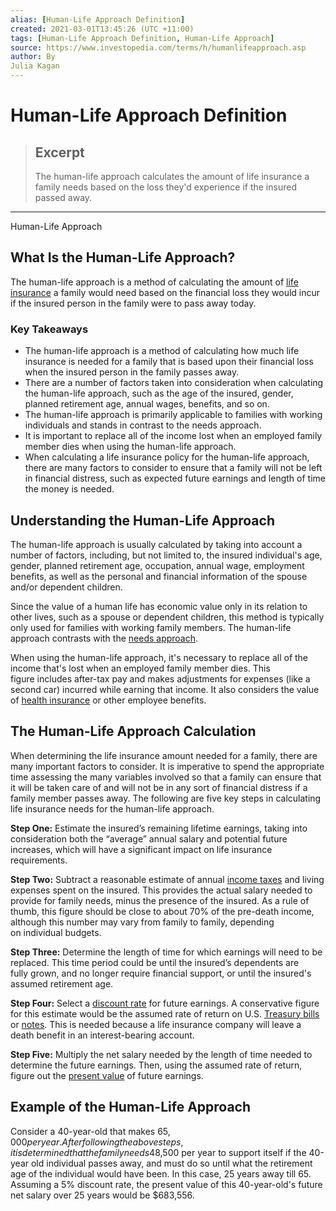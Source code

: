 ```yaml
---
alias: [Human-Life Approach Definition]
created: 2021-03-01T13:45:26 (UTC +11:00)
tags: [Human-Life Approach Definition, Human-Life Approach]
source: https://www.investopedia.com/terms/h/humanlifeapproach.asp
author: By
Julia Kagan
---
```


# Human-Life Approach Definition

> ## Excerpt
> The human-life approach calculates the amount of life insurance a family needs based on the loss they'd experience if the insured passed away.

---

Human-Life Approach
## What Is the Human-Life Approach?

The human-life approach is a method of calculating the amount of [life insurance](https://www.investopedia.com/terms/l/lifeinsurance.asp) a family would need based on the financial loss they would incur if the insured person in the family were to pass away today.

### Key Takeaways

-   The human-life approach is a method of calculating how much life insurance is needed for a family that is based upon their financial loss when the insured person in the family passes away.
-   There are a number of factors taken into consideration when calculating the human-life approach, such as the age of the insured, gender, planned retirement age, annual wages, benefits, and so on.
-   The human-life approach is primarily applicable to families with working individuals and stands in contrast to the needs approach.
-   It is important to replace all of the income lost when an employed family member dies when using the human-life approach.
-   When calculating a life insurance policy for the human-life approach, there are many factors to consider to ensure that a family will not be left in financial distress, such as expected future earnings and length of time the money is needed.

## Understanding the Human-Life Approach

The human-life approach is usually calculated by taking into account a number of factors, including, but not limited to, the insured individual's age, gender, planned retirement age, occupation, annual wage, employment benefits, as well as the personal and financial information of the spouse and/or dependent children.

Since the value of a human life has economic value only in its relation to other lives, such as a spouse or dependent children, this method is typically only used for families with working family members. The human-life approach contrasts with the [needs approach](https://www.investopedia.com/terms/n/needsapproach.asp).

When using the human-life approach, it's necessary to replace all of the income that's lost when an employed family member dies. This figure includes after-tax pay and makes adjustments for expenses (like a second car) incurred while earning that income. It also considers the value of [health insurance](https://www.investopedia.com/terms/h/healthinsurance.asp) or other employee benefits.

## The Human-Life Approach Calculation

When determining the life insurance amount needed for a family, there are many important factors to consider. It is imperative to spend the appropriate time assessing the many variables involved so that a family can ensure that it will be taken care of and will not be in any sort of financial distress if a family member passes away. The following are five key steps in calculating life insurance needs for the human-life approach.

**Step One:** Estimate the insured’s remaining lifetime earnings, taking into consideration both the “average” annual salary and potential future increases, which will have a significant impact on life insurance requirements.

**Step Two:** Subtract a reasonable estimate of annual [income taxes](https://www.investopedia.com/terms/i/incometax.asp) and living expenses spent on the insured. This provides the actual salary needed to provide for family needs, minus the presence of the insured. As a rule of thumb, this figure should be close to about 70% of the pre-death income, although this number may vary from family to family, depending on individual budgets.

**Step Three:** Determine the length of time for which earnings will need to be replaced. This time period could be until the insured’s dependents are fully grown, and no longer require financial support, or until the insured's assumed retirement age.

**Step Four:** Select a [discount rate](https://www.investopedia.com/terms/d/discountrate.asp) for future earnings. A conservative figure for this estimate would be the assumed rate of return on U.S. [Treasury bills](https://www.investopedia.com/terms/t/treasurybill.asp) or [notes](https://www.investopedia.com/terms/t/treasurynote.asp). This is needed because a life insurance company will leave a death benefit in an interest-bearing account.

**Step Five:** Multiply the net salary needed by the length of time needed to determine the future earnings. Then, using the assumed rate of return, figure out the [present value](https://www.investopedia.com/terms/p/presentvalue.asp) of future earnings.

## Example of the Human-Life Approach

Consider a 40-year-old that makes $65,000 per year. After following the above steps, it is determined that the family needs $48,500 per year to support itself if the 40-year old individual passes away, and must do so until what the retirement age of the individual would have been. In this case, 25 years away till 65. Assuming a 5% discount rate, the present value of this 40-year-old's future net salary over 25 years would be $683,556.
